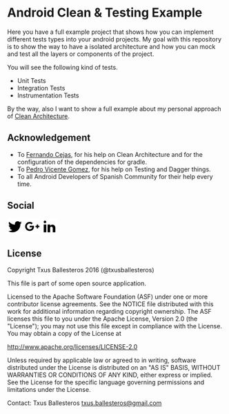 Android Clean & Testing Example
===============================

Here you have a full example project that shows how you can implement different tests types into your android projects. My goal with this repository is to show the way to have a isolated architecture and how you can mock and test all the layers or components of the project.

You will see the following kind of tests.

* Unit Tests
* Integration Tests
* Instrumentation Tests

By the way, also I want to show a full example about my personal approach of [Clean Architecture](https://blog.8thlight.com/uncle-bob/2012/08/13/the-clean-architecture.html).
 
## Acknowledgement

* To [Fernando Cejas](https://github.com/android10), for his help on Clean Architecture and for the configuration of the dependencies for gradle.
* To [Pedro Vicente Gomez](https://github.com/pedrovgs), for his help on Testing and Dagger things.
* To all Android Developers of Spanish Community for their help every time. 

## Social

[![](assets/twitter.png)](https://twitter.com/txusballesteros) [![](assets/google_plus.png)](https://plus.google.com/+txusballesteros) [![](assets/linkedin.png)](https://www.linkedin.com/in/txusballesteros)
    
## License

Copyright Txus Ballesteros 2016 (@txusballesteros)

This file is part of some open source application.

Licensed to the Apache Software Foundation (ASF) under one
or more contributor license agreements.  See the NOTICE file
distributed with this work for additional information
regarding copyright ownership.  The ASF licenses this file
to you under the Apache License, Version 2.0 (the
"License"); you may not use this file except in compliance
with the License.  You may obtain a copy of the License at

  http://www.apache.org/licenses/LICENSE-2.0

Unless required by applicable law or agreed to in writing,
software distributed under the License is distributed on an
"AS IS" BASIS, WITHOUT WARRANTIES OR CONDITIONS OF ANY
KIND, either express or implied.  See the License for the
specific language governing permissions and limitations
under the License.
 
Contact: Txus Ballesteros <txus.ballesteros@gmail.com>
